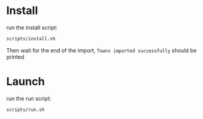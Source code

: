 # Install

run the install script:  
```bash 
scripts/install.sh
```

Then wait for the end of the import, `Towns imported successfully` should be printed 

# Launch

run the run script:  
```bash 
scripts/run.sh
```
